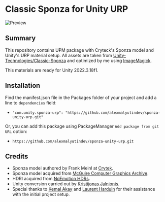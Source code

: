 # Classic Sponza for Unity URP

![Preview](https://user-images.githubusercontent.com/1553981/194602585-91518cf8-8ee5-486b-946b-991d5bb3148e.jpg)

Summary
---
This repository contains UPM package with Cryteck's Sponza model and Unity's URP material setup. All assets are taken from [Unity-Technologies/Classic-Sponza](https://github.com/Unity-Technologies/Classic-Sponza) and optimized by me using [ImageMagick](https://imagemagick.org/).

This materials are ready for Unity 2022.3.18f1.

Installation
---
Find the manifest.json file in the Packages folder of your project and add a line to `dependencies` field:
- `"com.unity.sponza-urp": "https://github.com/alexmalyutindev/sponza-unity-urp.git"`

Or, you can add this package using PackageManager `Add package from git URL` option:
- `https://github.com/alexmalyutindev/sponza-unity-urp.git`

Credits
---
- Sponza model authored by Frank Meinl at [Crytek](https://www.crytek.com/).
- Sponza model acquired from [McGuire Computer Graphics Archive](https://casual-effects.com/data/).
- HDRI acquired from [NoEmotion HDRs](http://noemotionhdrs.net/).
- Unity conversion carried out by [Kristijonas Jalnionis](https://github.com/radishface).
- Special thanks to [Kemal Akay](https://github.com/kemalakay) and [Laurent Harduin](https://github.com/laurenth-personal) for their assistance with the initial project setup.